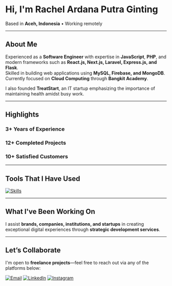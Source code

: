 # Hi, I'm Rachel Ardana Putra Ginting  
Based in **Aceh, Indonesia** • Working remotely  

---

## About Me  
Experienced as a **Software Engineer** with expertise in **JavaScript**, **PHP**, and modern frameworks such as **React.js, Next.js, Laravel, Express.js, and Flask**.  
Skilled in building web applications using **MySQL, Firebase, and MongoDB**.  
Currently focused on **Cloud Computing** through **Bangkit Academy**.  

I also founded **TreatStart**, an IT startup emphasizing the importance of maintaining health amidst busy work.  

---

## Highlights  

### **3+** Years of Experience  
### **12+** Completed Projects  
### **10+** Satisfied Customers  

---

## Tools That I Have Used  

[![Skills](https://skillicons.dev/icons?i=flask,laravel,nextjs,react,ts,nodejs,express,py,js,php,html,css,tailwind,bootstrap,kotlin,pwa,pusher,git,vercel,github,netlify,tensorflow,gcp&perline=12)](https://skillicons.dev)

---

## What I've Been Working On  
I assist **brands, companies, institutions, and startups** in creating exceptional digital experiences through **strategic development services**.  

---

## Let’s Collaborate  
I'm open to **freelance projects**—feel free to reach out via any of the platforms below:

[![Email](https://skillicons.dev/icons?i=gmail)](mailto:rachelardanaputraginting@gmail.com)
[![LinkedIn](https://skillicons.dev/icons?i=linkedin)](https://www.linkedin.com/in/rachelardanaputraginting/)
[![Instagram](https://skillicons.dev/icons?i=instagram)](https://www.instagram.com/rachlapg_)
